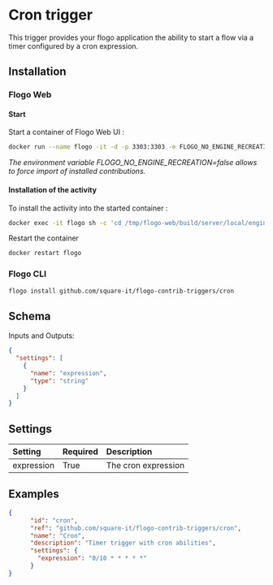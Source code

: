 # Cron trigger
This trigger provides your flogo application the ability to start a flow via a timer configured by a cron expression.

## Installation
### Flogo Web

#### Start

Start a container of Flogo Web UI :

```bash
docker run --name flogo -it -d -p 3303:3303 -e FLOGO_NO_ENGINE_RECREATION=false flogo/flogo-docker eula-accept
```
*The environment variable FLOGO_NO_ENGINE_RECREATION=false allows to force import of installed contributions.*

#### Installation of the activity

To install the activity into the started container :

```bash
docker exec -it flogo sh -c 'cd /tmp/flogo-web/build/server/local/engines/flogo-web && flogo install github.com/square-it/flogo-contrib-triggers/cron'
```

Restart the container
```bash
docker restart flogo
```

### Flogo CLI
```bash
flogo install github.com/square-it/flogo-contrib-triggers/cron
```

## Schema
Inputs and Outputs:

```json
{
  "settings": [
    {
      "name": "expression",
      "type": "string"
    }
  ]
}
```
## Settings
| Setting     | Required | Description |
|:------------|:---------|:------------|
| expression  | True     | The cron expression |

## Examples

```json
{
      "id": "cron",
      "ref": "github.com/square-it/flogo-contrib-triggers/cron",
      "name": "Cron",
      "description": "Timer trigger with cron abilities",
      "settings": {
        "expression": "0/10 * * * * *"
      }
}

```

